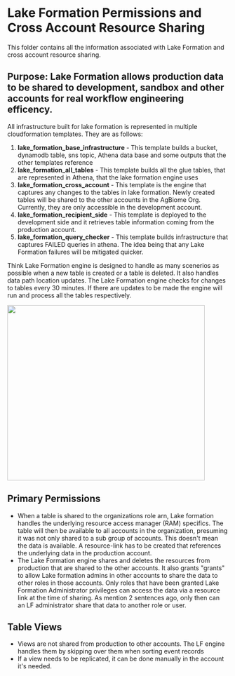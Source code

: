 # Lake Formation Permissions and Cross Account Resource Sharing

This folder contains all the information associated with Lake Formation and cross account resource sharing. 

## Purpose: Lake Formation allows production data to be shared to development, sandbox and other accounts for real workflow engineering efficency.

All infrastructure built for lake formation is represented in multiple cloudformation templates. They are as follows:

1. **lake_formation_base_infrastructure** - This template builds a bucket, dynamodb table, sns topic, Athena data base and some outputs that the other templates reference
2. **lake_formation_all_tables** - This template builds all the glue tables, that are represented in Athena, that the lake formation engine uses
3. **lake_formation_cross_account** - This template is the engine that captures any changes to the tables in lake formation. Newly created tables will be shared to the other accounts in the AgBiome Org. Currently, they are only accessible in the development account.
4. **lake_formation_recipient_side** - This template is deployed to the development side and it retrieves table information coming from the production account.
5. **lake_formation_query_checker** - This template builds infrastructure that captures FAILED queries in athena. The idea being that any Lake Formation failures will be mitigated quicker. 

Think Lake Formation engine is designed to handle as many scenerios as possible when a new table is created or a table is deleted. It also handles data path location updates. The Lake Formation engine checks for changes to tables every 30 minutes. If there are updates to be made the engine will run and process all the tables respectively.

<img src="https://github.com/AgBiome/data-science-infrastructure/blob/lake-formation/lake-formation/images/table_actions.png" height="400" width="450">

## Primary Permissions

- When a table is shared to the organizations role arn, Lake formation handles the underlying resource access manager (RAM) specifics. The table will then be available to all accounts in the organization, presuming it was not only shared to a sub group of accounts. This doesn't mean the data is available. A resource-link has to be created that references the underlying data in the production account.
- The Lake Formation engine shares and deletes the resources from production that are shared to the other accounts. It also grants "grants" to allow Lake formation admins in other accounts to share the data to other roles in those accounts. Only roles that have been granted Lake Formation Administrator privileges can access the data via a resource link at the time of sharing. As mention 2 sentences ago, only then can an LF administrator share that data to another role or user.

## Table Views

- Views are not shared from production to other accounts. The LF engine handles them by skipping over them when sorting event records
- If a view needs to be replicated, it can be done manually in the account it's needed.


